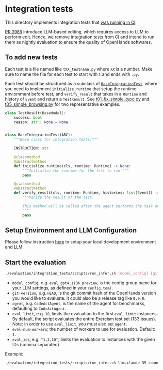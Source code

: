 # Integration tests

This directory implements integration tests that [was running in CI](https://github.com/OpenHands/OpenHands/tree/23d3becf1d6f5d07e592f7345750c314a826b4e9/tests/integration).

[PR 3985](https://github.com/OpenHands/OpenHands/pull/3985) introduce LLM-based editing, which requires access to LLM to perform edit. Hence, we remove integration tests from CI and intend to run them as nightly evaluation to ensure the quality of OpenHands softwares.

## To add new tests

Each test is a file named like `tXX_testname.py` where `XX` is a number.
Make sure to name the file for each test to start with `t` and ends with `.py`.

Each test should be structured as a subclass of [`BaseIntegrationTest`](./tests/base.py), where you need to implement `initialize_runtime` that setup the runtime enviornment before test, and `verify_result` that takes in a `Runtime` and history of `Event` and return a `TestResult`. See [t01_fix_simple_typo.py](./tests/t01_fix_simple_typo.py) and [t05_simple_browsing.py](./tests/t05_simple_browsing.py) for two representative examples.

```python
class TestResult(BaseModel):
    success: bool
    reason: str | None = None


class BaseIntegrationTest(ABC):
    """Base class for integration tests."""

    INSTRUCTION: str

    @classmethod
    @abstractmethod
    def initialize_runtime(cls, runtime: Runtime) -> None:
        """Initialize the runtime for the test to run."""
        pass

    @classmethod
    @abstractmethod
    def verify_result(cls, runtime: Runtime, histories: list[Event]) -> TestResult:
        """Verify the result of the test.

        This method will be called after the agent performs the task on the runtime.
        """
        pass
```


## Setup Environment and LLM Configuration

Please follow instruction [here](../../Development.md) to setup your local
development environment and LLM.

## Start the evaluation

```bash
./evaluation/integration_tests/scripts/run_infer.sh [model_config] [git-version] [agent] [eval_limit] [eval-num-workers] [eval_ids]
```

- `model_config`, e.g. `eval_gpt4_1106_preview`, is the config group name for
    your LLM settings, as defined in your `config.toml`.
- `git-version`, e.g. `HEAD`, is the git commit hash of the OpenHands version
    you would like to evaluate. It could also be a release tag like `0.9.0`.
- `agent`, e.g. `CodeActAgent`, is the name of the agent for benchmarks,
    defaulting to `CodeActAgent`.
- `eval_limit`, e.g. `10`, limits the evaluation to the first `eval_limit`
    instances. By default, the script evaluates the entire Exercism test set
    (133 issues). Note: in order to use `eval_limit`, you must also set `agent`.
- `eval-num-workers`: the number of workers to use for evaluation. Default: `1`.
- `eval_ids`, e.g. `"1,3,10"`, limits the evaluation to instances with the
    given IDs (comma separated).

Example:
```bash
./evaluation/integration_tests/scripts/run_infer.sh llm.claude-35-sonnet-eval HEAD CodeActAgent
```
